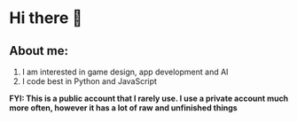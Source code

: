 # Hi there 👋
## About me:
1. I am interested in game design, app development and AI
2. I code best in Python and JavaScript

__FYI: This is a public account that I rarely use. I use a private account much more often, however it has a lot of raw and unfinished things__
